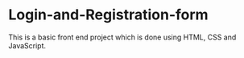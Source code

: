 # Login-and-Registration-form
 This is a basic front end project which is done using HTML, CSS and JavaScript.
